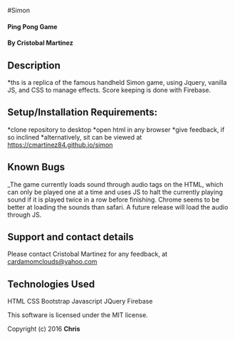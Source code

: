 

#Simon

#### Ping Pong Game
#### By Cristobal Martinez

## Description
*ths is a replica of the famous handheld Simon game, using Jquery, vanilla JS, and CSS to manage effects. Score keeping is done with Firebase.

## Setup/Installation Requirements:

*clone repository to desktop
*open html in any browser
*give feedback, if so inclined
*alternatively, sit can be viewed at
https://cmartinez84.github.io/simon

## Known Bugs
_The game currently loads sound through audio tags on the HTML, which can only be played one at a time and uses JS to halt the currently playing sound if it is played twice in a row before finishing. Chrome seems to be better at loading the sounds than safari.  A future release will load the audio through JS.

## Support and contact details

Please contact Cristobal Martinez for any feedback, at cardamomclouds@yahoo.com

## Technologies Used

HTML
CSS
Bootstrap
Javascript
JQuery
Firebase

This software is licensed under the MIT license.

Copyright (c) 2016 **Chris**
